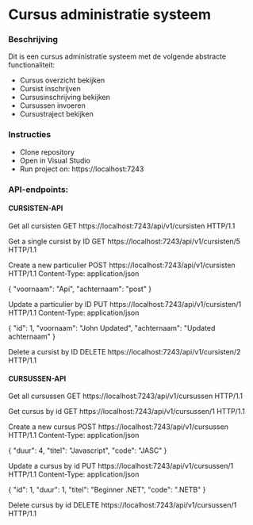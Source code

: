 # Cursus administratie systeem

### Beschrijving

Dit is een cursus administratie systeem met de volgende abstracte functionaliteit:
- Cursus overzicht bekijken
- Cursist inschrijven
- Cursusinschrijving bekijken
- Cursussen invoeren
- Cursustraject bekijken

### Instructies
- Clone repository
- Open in Visual Studio
- Run project on: https://localhost:7243

### API-endpoints:
#### CURSISTEN-API
Get all cursisten
GET https://localhost:7243/api/v1/cursisten HTTP/1.1


Get a single cursist by ID
GET https://localhost:7243/api/v1/cursisten/5 HTTP/1.1

Create a new particulier
POST https://localhost:7243/api/v1/cursisten HTTP/1.1
Content-Type: application/json

{
    "voornaam": "Api",
    "achternaam": "post"
}

Update a particulier by ID
PUT https://localhost:7243/api/v1/cursisten/1 HTTP/1.1
Content-Type: application/json

{
    "id": 1,
    "voornaam": "John Updated",
    "achternaam": "Updated achternaam"
}

Delete a cursist by ID
DELETE https://localhost:7243/api/v1/cursisten/2 HTTP/1.1



#### CURSUSSEN-API 
Get all cursussen
GET https://localhost:7243/api/v1/cursussen HTTP/1.1

Get cursus by id
GET https://localhost:7243/api/v1/cursussen/1 HTTP/1.1

Create a new cursus
POST https://localhost:7243/api/v1/cursussen HTTP/1.1
Content-Type: application/json

{
    "duur": 4,
    "titel": "Javascript",
    "code": "JASC"
}

Update a cursus by id
PUT https://localhost:7243/api/v1/cursussen/1 HTTP/1.1
Content-Type: application/json

{
    "id": 1,
    "duur": 1,
    "titel": "Beginner .NET",
    "code": ".NETB"
}

Delete cursus by id
DELETE https://localhost:7243/api/v1/cursussen/1 HTTP/1.1 
 


